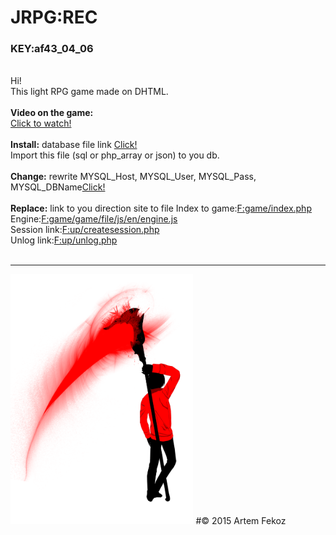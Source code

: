 # JRPG:REC
<h3>KEY:af43_04_06</h3><br>
Hi!<br>
This light RPG game made on DHTML.<br><br>
<b>Video on the game:</b><br>
<a href="http://myvi.ru/player/embed/html/oNqE8acnPyMCwx1dELfnw7aFnwse4Lbfc2a-Q0y5I17TVWJB5uQx79zMgNy3bqnSS0">Click to watch!</a><br><br>
<b>Install:</b> database file link <a href="https://github.com/Fekoz/JRPG/tree/master/db">Click!</a><br>
Import this file (sql or php_array or json) to you db.<br><br>
<b>Сhange:</b> rewrite MYSQL_Host, MYSQL_User, MYSQL_Pass, MYSQL_DBName<a href="https://github.com/Fekoz/JRPG/blob/master/option/create_cfg.php">Click!</a><br><br>
<b>Replace:</b> link to you direction site to file
Index to game:<a href="https://github.com/Fekoz/JRPG/blob/master/game/index.php#L7">F:game/index.php</a><br>
Engine:<a href="https://github.com/Fekoz/JRPG/blob/master/game/game/file/js/en/engine.js#L1144">F:game/game/file/js/en/engine.js</a><br>
Session link:<a href="https://github.com/Fekoz/JRPG/blob/master/up/createsession.php#L33">F:up/createsession.php</a><br>
Unlog link:<a href="https://github.com/Fekoz/JRPG/blob/master/up/unlog.php#L25">F:up/unlog.php</a>
<br><br>
<hr>
<img src="https://github.com/Fekoz/JRPG/blob/master/cont/img/img_title.png?raw=true" height="400">
#© 2015 Artem Fekoz
